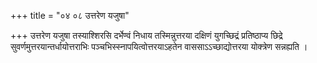 +++
title = "०४ ०८ उत्तरेण यजुषा"

+++
उत्तरेण यजुषा तस्याश्शिरसि दर्भेण्वं निधाय तस्मिन्नुत्तरया दक्षिणं युगच्छिद्रं प्रतिष्ठाप्य छिद्रे सुवर्णमुत्तरयान्तर्धायोत्तराभिः पञ्चभिस्स्नापयित्वोत्तरयाऽहतेन वाससाऽऽच्छाद्योत्तरया योक्त्रेण सन्नह्यति ।
